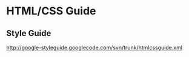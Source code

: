 # HTML/CSS Guide

## Style Guide
http://google-styleguide.googlecode.com/svn/trunk/htmlcssguide.xml
